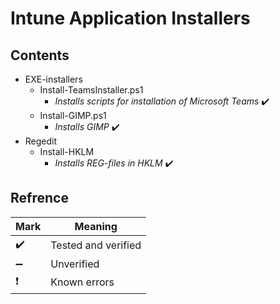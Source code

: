 # Intune Application Installers


Contents
------
* EXE-installers
  * Install-TeamsInstaller.ps1
    * *Installs scripts for installation of Microsoft Teams* :heavy_check_mark:
  * Install-GIMP.ps1
    * *Installs GIMP* :heavy_check_mark: 
* Regedit
  * Install-HKLM
    * *Installs REG-files in HKLM* :heavy_check_mark: 


Refrence
------
Mark | Meaning
-----|--------
:heavy_check_mark: | Tested and verified
:heavy_minus_sign: | Unverified
:heavy_exclamation_mark: | Known errors